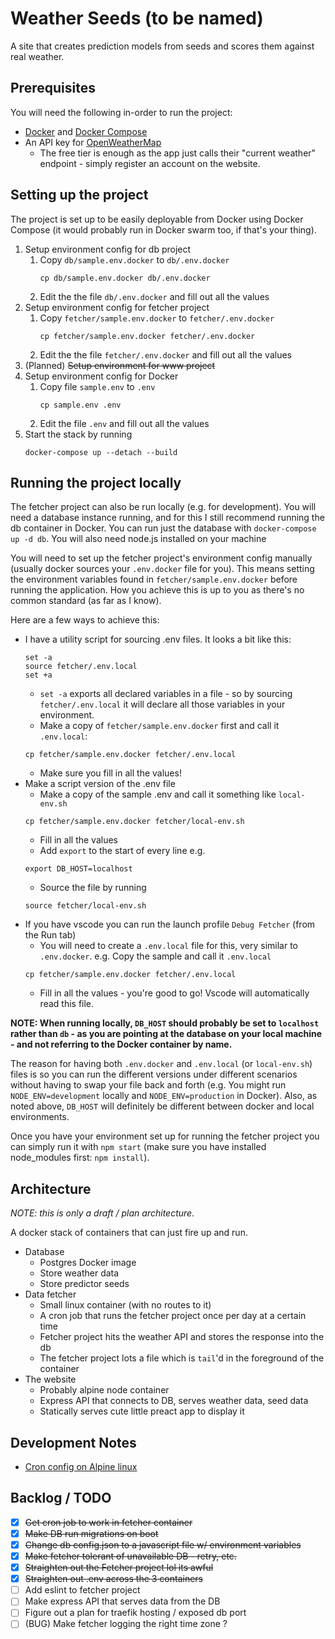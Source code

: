 # Weather Seeds (to be named)

A site that creates prediction models from seeds and scores them against real weather.

## Prerequisites

You will need the following in-order to run the project:
  * [Docker](https://www.docker.com/) and [Docker Compose](https://docs.docker.com/compose/)
  * An API key for [OpenWeatherMap](https://openweathermap.org/)
    * The free tier is enough as the app just calls their "current weather" endpoint - simply register an account on the website.


## Setting up the project

The project is set up to be easily deployable from Docker using Docker Compose (it would probably run in Docker swarm too, if that's your thing).

1. Setup environment config for db project
    1. Copy `db/sample.env.docker` to `db/.env.docker`
        ```shell
        cp db/sample.env.docker db/.env.docker
        ```
    1. Edit the the file `db/.env.docker` and fill out all the values
1. Setup environment config for fetcher project
    1. Copy `fetcher/sample.env.docker` to `fetcher/.env.docker`
        ```shell
        cp fetcher/sample.env.docker fetcher/.env.docker
        ```
    1. Edit the the file `fetcher/.env.docker` and fill out all the values
1. (Planned) ~~Setup environment for www project~~
1. Setup environment config for Docker
    1. Copy file `sample.env` to `.env`
        ```shell
        cp sample.env .env
        ```
    1. Edit the file `.env` and fill out all the values
1. Start the stack by running
    ```shell
    docker-compose up --detach --build
    ```

## Running the project locally

The fetcher project can also be run locally (e.g. for development). You will need a database instance running, and for this I still recommend running the db container in Docker. You can run just the database with `docker-compose up -d db`. You will also need node.js installed on your machine

You will need to set up the fetcher project's environment config manually (usually docker sources your `.env.docker` file for you). This means setting the environment variables found in `fetcher/sample.env.docker` before running the application. How you achieve this is up to you as there's no common standard (as far as I know).

Here are a few ways to achieve this:
  * I have a utility script for sourcing .env files. It looks a bit like this:
    ```shell
    set -a
    source fetcher/.env.local
    set +a
    ```
    * `set -a` exports all declared variables in a file - so by sourcing `fetcher/.env.local` it will declare all those variables in your environment.
    * Make a copy of `fetcher/sample.env.docker` first and call it `.env.local`:
    ```shell
    cp fetcher/sample.env.docker fetcher/.env.local
    ```
    * Make sure you fill in all the values!
  * Make a script version of the .env file
    * Make a copy of the sample .env and call it something like `local-env.sh`
    ```shell
    cp fetcher/sample.env.docker fetcher/local-env.sh
    ```
    * Fill in all the values
    * Add `export` to the start of every line e.g.
    ```shell
    export DB_HOST=localhost
    ```
    * Source the file by running
    ```shell
    source fetcher/local-env.sh
    ```
  * If you have vscode you can run the launch profile `Debug Fetcher` (from the Run tab)
    * You will need to create a `.env.local` file for this, very similar to `.env.docker`. e.g. Copy the sample and call it `.env.local`
    ```shell
    cp fetcher/sample.env.docker fetcher/.env.local
    ```
    * Fill in all the values - you're good to go! Vscode will automatically read this file.

**NOTE: When running locally, `DB_HOST` should probably be set to `localhost` rather than `db` - as you are pointing at the database on your local machine - and not referring to the Docker container by name.**

The reason for having both `.env.docker` and `.env.local` (or `local-env.sh`) files is so you can run the different versions under different scenarios without having to swap your file back and forth (e.g. You might run `NODE_ENV=development` locally and `NODE_ENV=production` in Docker). Also, as noted above, `DB_HOST` will definitely be different between docker and local environments.

Once you have your environment set up for running the fetcher project you can simply run it with `npm start` (make sure you have installed node_modules first: `npm install`).


## Architecture

_NOTE: this is only a draft / plan architecture._

A docker stack of containers that can just fire up and run.

  * Database
    - Postgres Docker image
    - Store weather data
    - Store predictor seeds
  * Data fetcher
    - Small linux container (with no routes to it)
    - A cron job that runs the fetcher project once per day at a certain time
    - Fetcher project hits the weather API and stores the response into the db
    - The fetcher project lots a file which is `tail`'d in the foreground of the container
  * The website
    - Probably alpine node container
    - Express API that connects to DB, serves weather data, seed data
    - Statically serves cute little preact app to display it

## Development Notes
  - [Cron config on Alpine linux](https://gist.github.com/andyshinn/3ae01fa13cb64c9d36e7#gistcomment-2044506)

## Backlog / TODO

  - [x] ~~Get cron job to work in fetcher container~~
  - [x] ~~Make DB run migrations on boot~~
  - [x] ~~Change db config.json to a javascript file w/ environment variables~~
  - [x] ~~Make fetcher tolerant of unavailable DB - retry, etc.~~
  - [x] ~~Straighten out the Fetcher project lol its awful~~
  - [x] ~~Straighten out .env across the 3 containers~~
  - [ ] Add eslint to fetcher project
  - [ ] Make express API that serves data from the DB
  - [ ] Figure out a plan for traefik hosting / exposed db port
  - [ ] (BUG) Make fetcher logging the right time zone ?